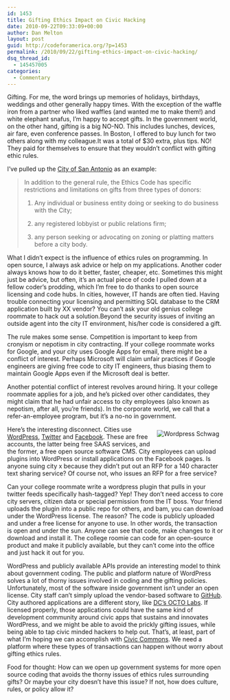 ```yaml
---
id: 1453
title: Gifting Ethics Impact on Civic Hacking
date: 2010-09-22T09:33:09+00:00
author: Dan Melton
layout: post
guid: http://codeforamerica.org/?p=1453
permalink: /2010/09/22/gifting-ethics-impact-on-civic-hacking/
dsq_thread_id:
  - 145457005
categories:
  - Commentary
---
```

Gifting. For me, the word brings up memories of holidays, birthdays, weddings and other generally happy times. With the exception of the waffle iron from a partner who liked waffles (and wanted me to make them!) and white elephant snafus, I&#8217;m happy to accept gifts. In the government world, on the other hand, gifting is a big NO-NO. This includes lunches, devices, air fare, even conference passes. In Boston, I offered to buy lunch for two others along with my colleague.It was a total of $30 extra, plus tips. NO! They paid for themselves to ensure that they wouldn&#8217;t conflict with gifting ethic rules.<!--more-->

I&#8217;ve pulled up the [City of San Antonio](http://www.sanantonio.gov/ecfl/documents/GiftHandbook.htm) as an example:

> In addition to the general rule, the Ethics Code has specific restrictions and limitations on gifts from three types of donors:
> 
> 1) Any individual or business entity doing or seeking to do business with the City;
> 
> 2) any registered lobbyist or public relations firm;
> 
> 3) any person seeking or advocating on zoning or platting matters before a city body.

What I didn&#8217;t expect is the influence of ethics rules on programming. In open source, I always ask advice or help on my applications. Another coder always knows how to do it better, faster, cheaper, etc. Sometimes this might just be advice, but often, it&#8217;s an actual piece of code I pulled down at a fellow coder&#8217;s prodding, which I&#8217;m free to do thanks to open source licensing and code hubs. In cities, however, IT hands are often tied. Having trouble connecting your licensing and permitting SQL database to the CRM application built by XX vendor? You can&#8217;t ask your old genius college roommate to hack out a solution.Beyond the security issues of inviting an outside agent into the city IT environment, his/her code is considered a gift.

The rule makes some sense. Competition is important to keep from cronyism or nepotism in city contracting. If your college roommate works for Google, and your city uses Google Apps for email, there might be a conflict of interest. Perhaps Microsoft will claim unfair practices if Google engineers are giving free code to city IT engineers, thus biasing them to maintain Google Apps even if the Microsoft deal is better.

Another potential conflict of interest revolves around hiring. It your college roommate applies for a job, and he&#8217;s picked over other candidates, they might claim that he had unfair access to city employees (also known as nepotism, after all, you&#8217;re friends). In the corporate world, we call that a refer-an-employee program, but it&#8217;s a no-no in government.

[<img src="http://farm4.static.flickr.com/3036/2913018697_ccbb33e993_m.jpg"  alt="Wordpress Schwag" align="right" hspace="10"  vspace="10" />](http://www.flickr.com/photos/iamperegrino/2913018697/ "Wordpress Schwag by Peregrino Will Reign, on Flickr")Here&#8217;s the interesting disconnect. Cities use [WordPress](http://cmsreport.com/blog/2009/using-wordpress-city-saves-19000), [Twitter](http://twitter.com/seattle_city) and [Facebook](http://ko-kr.facebook.com/pages/San-Jose-CA/City-of-San-Jose/65782505449). These are free accounts, the latter being free SAAS services, and the former, a free open source software CMS. City employees can upload plugins into WordPress or install applications on the Facebook pages. Is anyone suing city x because they didn&#8217;t put out an RFP for a 140 character text sharing service? Of course not, who issues an RFP for a free service?

Can your college roommate write a wordpress plugin that pulls in your twitter feeds specifically hash-tagged? Yep! They don&#8217;t need access to core city servers, citizen data or special permission from the IT boss. Your friend uploads the plugin into a public repo for others, and bam, you can download under the WordPress license. The reason? The code is publicly uploaded and under a free license for anyone to use. In other words, the transaction is open and under the sun. Anyone can see that code, make changes to it or download and install it. The college roomie can code for an open-source product and make it publicly available, but they can&#8217;t come into the office and just hack it out for you.

WordPress and publicly available APIs provide an interesting model to think about government coding. The public and platform nature of WordPress solves a lot of thorny issues involved in coding and the gifting policies. Unfortunately, most of the software inside government isn&#8217;t under an open license. City staff can&#8217;t simply upload the vendor-based software to [GitHub](http://www.github.com). City authored applications are a different story, like [DC&#8217;s OCTO Labs](http://octo.dc.gov/DC/OCTO/). If licensed properly, those applications could have the same kind of development community around civic apps that sustains and innovates WordPress, and we might be able to avoid the prickly gifting issues, while being able to tap civic minded hackers to help out. That&#8217;s, at least, part of what I&#8217;m hoping we can accomplish with [Civic Commons](http://civiccommons.com). We need a platform where these types of transactions can happen without worry about gifting ethics rules.

Food for thought: How can we open up government systems for more open source coding that avoids the thorny issues of ethics rules surrounding gifts? Or maybe your city doesn&#8217;t have this issue? If not, how does culture, rules, or policy allow it?